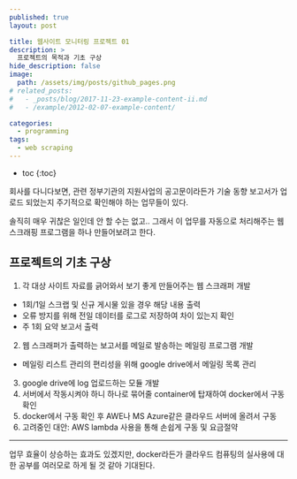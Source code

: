 ```yaml
---
published: true
layout: post

title: 웹사이트 모니터링 프로젝트 01
description: >
  프로젝트의 목적과 기초 구상
hide_description: false
image: 
  path: /assets/img/posts/github_pages.png
# related_posts:
#   - _posts/blog/2017-11-23-example-content-ii.md
#   - /example/2012-02-07-example-content/

categories:
  - programming
tags:
  - web scraping
---
```


* toc
{:toc}

회사를 다니다보면, 관련 정부기관의 지원사업의 공고문이라든가 기술 동향 보고서가 업로드 되었는지 주기적으로 확인해야 하는 업무들이 있다.  

솔직히 매우 귀찮은 일인데 안 할 수는 없고.. 그래서 이 업무를 자동으로 처리해주는 웹 스크래핑 프로그램을 하나 만들어보려고 한다.  

## 프로젝트의 기초 구상
1. 각 대상 사이트 자료를 긁어와서 보기 좋게 만들어주는 웹 스크래퍼 개발
  - 1회/1일 스크랩 및 신규 게시물 있을 경우 해당 내용 출력
  - 오류 방지를 위해 전일 데이터를 로그로 저장하여 차이 있는지 확인
  - 주 1회 요약 보고서 출력
2. 웹 스크래퍼가 출력하는 보고서를 메일로 발송하는 메일링 프로그램 개발
  - 메일링 리스트 관리의 편리성을 위해 google drive에서 메일링 목록 관리
3. google drive에 log 업로드하는 모듈 개발
4. 서버에서 작동시켜야 하니 하나로 묶어줄 container에 탑재하여 docker에서 구동 확인
5. docker에서 구동 확인 후 AWE나 MS Azure같은 클라우드 서버에 올려서 구동
6. 고려중인 대안: AWS lambda 사용을 통해 손쉽게 구동 및 요금절약

---

업무 효율이 상승하는 효과도 있겠지만, docker라든가 클라우드 컴퓨팅의 실사용에 대한 공부를 여러모로 하게 될 것 같아 기대된다.